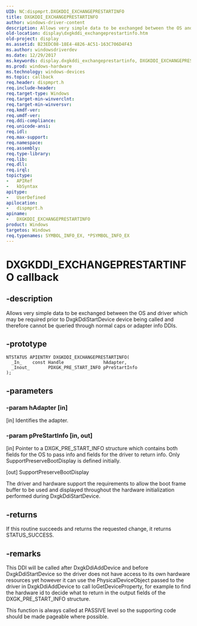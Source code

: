```yaml
---
UID: NC:dispmprt.DXGKDDI_EXCHANGEPRESTARTINFO
title: DXGKDDI_EXCHANGEPRESTARTINFO
author: windows-driver-content
description: Allows very simple data to be exchanged between the OS and driver which may be required prior to DxgkDdiStartDevice device being called and therefore cannot be queried through normal caps or adapter info DDIs.
old-location: display\dxgkddi_exchangeprestartinfo.htm
old-project: display
ms.assetid: B23EDC08-18E4-4826-AC51-163C706D4F43
ms.author: windowsdriverdev
ms.date: 12/29/2017
ms.keywords: display.dxgkddi_exchangeprestartinfo, DXGKDDI_EXCHANGEPRESTARTINFO callback function [Display Devices], DXGKDDI_EXCHANGEPRESTARTINFO, dispmprt/DXGKDDI_EXCHANGEPRESTARTINFO
ms.prod: windows-hardware
ms.technology: windows-devices
ms.topic: callback
req.header: dispmprt.h
req.include-header: 
req.target-type: Windows
req.target-min-winverclnt: 
req.target-min-winversvr: 
req.kmdf-ver: 
req.umdf-ver: 
req.ddi-compliance: 
req.unicode-ansi: 
req.idl: 
req.max-support: 
req.namespace: 
req.assembly: 
req.type-library: 
req.lib: 
req.dll: 
req.irql: 
topictype: 
-	APIRef
-	kbSyntax
apitype: 
-	UserDefined
apilocation: 
-	dispmprt.h
apiname: 
-	DXGKDDI_EXCHANGEPRESTARTINFO
product: Windows
targetos: Windows
req.typenames: SYMBOL_INFO_EX, *PSYMBOL_INFO_EX
---
```


# DXGKDDI_EXCHANGEPRESTARTINFO callback


## -description


Allows very simple data to be exchanged between the OS and driver which may be required prior to DxgkDdiStartDevice device being called and therefore cannot be queried through normal caps or adapter info DDIs.


## -prototype


````
NTSTATUS APIENTRY DXGKDDI_EXCHANGEPRESTARTINFO(
  _In_    const Handle               hAdapter,
  _Inout_       PDXGK_PRE_START_INFO pPreStartInfo
);
````


## -parameters




### -param hAdapter [in]

[in] Identifies the adapter.


### -param pPreStartInfo [in, out]

[in] Pointer to a DXGK_PRE_START_INFO structure which contains both fields for the OS to pass info and fields for the driver to return info.  Only SupportPreserveBootDisplay is defined initially.

[out] SupportPreserveBootDisplay

The driver and hardware support the requirements to allow the boot frame buffer to be used and displayed throughout the hardware initialization performed during DxgkDdiStartDevice.


## -returns


If this routine succeeds and returns the requested change, it returns STATUS_SUCCESS.



## -remarks


This DDI will be called after DxgkDdiAddDevice and before DxgkDdiStartDevice so the driver does not have access to its own hardware resources yet however it can use the PhysicalDeviceObject passed to the driver in DxgkDdiAddDevice to call IoGetDeviceProperty, for example to find the hardware id to decide what to return in the output fields of the DXGK_PRE_START_INFO structure.

 

This function is always called at PASSIVE level so the supporting code should be made pageable where possible.




